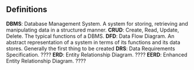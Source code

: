 ## Definitions
**DBMS**: Database Management System. A system for storing, retrieving and manipulating data in a structured manner. 
**CRUD**: Create, Read, Update, Delete. The typical functions of a DBMS.
**DFD**: Data Flow Diagram. An abstract representation of a system in terms of its functions and its data stores. Generally the first thing to be created 
**DRS**: Data Requirements Specification. ????
**ERD**: Entity Relationship Diagram. ????
**EERD**: Enhanced Entity Relationship Diagram. ????
